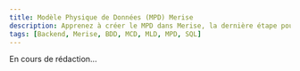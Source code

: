 ```yaml
---
title: Modèle Physique de Données (MPD) Merise
description: Apprenez à créer le MPD dans Merise, la dernière étape pour concrétiser votre base de données sur un SGBD.
tags: [Backend, Merise, BDD, MCD, MLD, MPD, SQL]
---
```


En cours de rédaction...
